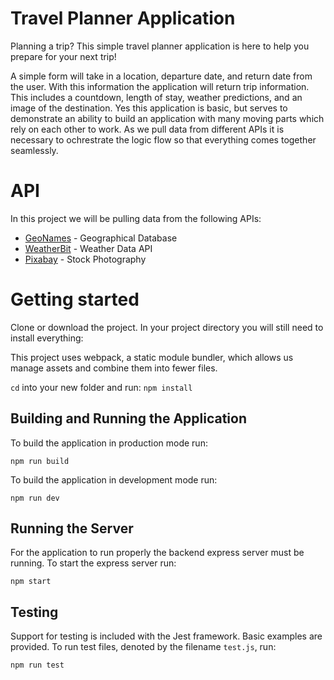 # Travel Planner Application

Planning a trip? This simple travel planner application is here to help you prepare for your next trip!

A simple form will take in a location, departure date, and return date from the user. With this information the application will return trip information. This includes a countdown, length of stay, weather predictions, and an image of the destination. Yes this application is basic, but serves to demonstrate an ability to build an application with many moving parts which rely on each other to work. As we pull data from different APIs it is necessary to ochrestrate the logic flow so that everything comes together seamlessly.

# API

In this project we will be pulling data from the following APIs:
- [GeoNames](http://www.geonames.org/) - Geographical Database
- [WeatherBit](https://www.weatherbit.io/) - Weather Data API
- [Pixabay](https://pixabay.com/) - Stock Photography
  
# Getting started
Clone or download the project. In your project directory you will still need to install everything:

This project uses webpack, a static module bundler, which allows us manage assets and combine them into fewer files.

`cd` into your new folder and run:
`npm install`

## Building and Running the Application
To build the application in production mode run:

```npm run build```

To build the application in development mode run:

```npm run dev```

## Running the Server
For the application to run properly the backend express server must be running. To start the express server run:

``` npm start ```

## Testing
Support for testing is included with the Jest framework. Basic examples are provided. To run test files, denoted by the filename ```test.js```, run:

```npm run test```
